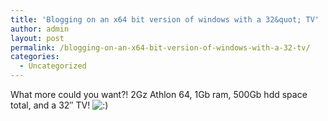 ```yaml
---
title: 'Blogging on an x64 bit version of windows with a 32&quot; TV'
author: admin
layout: post
permalink: /blogging-on-an-x64-bit-version-of-windows-with-a-32-tv/
categories:
  - Uncategorized
---
```

What more could you want?! 2Gz Athlon 64, 1Gb ram, 500Gb hdd space total, and a 32&#8243; TV! <img src="http://blog.lotas-smartman.net/wp-includes/images/smilies/icon_smile.gif" alt=":)" class="wp-smiley" />